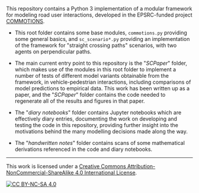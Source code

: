 This repository contains a Python 3 implementation of a modular framework for modeling road user interactions, developed in the EPSRC-funded project [COMMOTIONS](https://gow.epsrc.ukri.org/NGBOViewGrant.aspx?GrantRef=EP/S005056/1). 

* This root folder contains some base modules, `commotions.py` providing some general basics, and `sc_scenario*.py` providing an implementation of the framework for "straight crossing paths" scenarios, with two agents on perpendicular paths.

* The main current entry point to this repository is the "*SCPaper*" folder, which makes use of the modules in this root folder to implement a number of tests of different model variants obtainable from the framework, in vehicle-pedestrian interactions, including comparisons of model predictions to empirical data. This work has been written up as a paper, and the "*SCPaper*" folder contains the code needed to regenerate all of the results and figures in that paper.

* The "*diary notebooks*" folder contains Jupyter notebooks which are effectively diary entries, documenting the work on developing and testing the code in this repository, providing further insight into the motivations behind the many modelling decisions made along the way.

* The "*handwritten notes*" folder contains scans of some mathematical derivations referenced in the code and diary notebooks.

---

This work is licensed under a
[Creative Commons Attribution-NonCommercial-ShareAlike 4.0 International License][cc-by-nc-sa].

[![CC BY-NC-SA 4.0][cc-by-nc-sa-image]][cc-by-nc-sa]

[cc-by-nc-sa]: http://creativecommons.org/licenses/by-nc-sa/4.0/
[cc-by-nc-sa-image]: https://i.creativecommons.org/l/by-nc-sa/4.0/88x31.png
